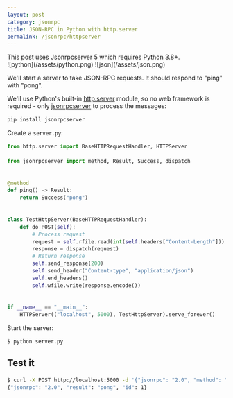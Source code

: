 ```yaml
---
layout: post
category: jsonrpc
title: JSON-RPC in Python with http.server
permalink: /jsonrpc/httpserver
---
```

<div class="warning" markdown="1">
This post uses Jsonrpcserver 5 which requires Python 3.8+.
</div>

<div class="wide-logos" markdown="1">
![python](/assets/python.png)
![json](/assets/json.png)
</div>

We'll start a server to take JSON-RPC requests. It should respond to "ping"
with "pong".

We'll use Python's built-in
[http.server](https://docs.python.org/3/library/http.server.html) module, so no
web framework is required - only
[jsonrpcserver](https://www.jsonrpcserver.com/) to process the
messages:

```sh
pip install jsonrpcserver
```
Create a `server.py`:

```python
from http.server import BaseHTTPRequestHandler, HTTPServer

from jsonrpcserver import method, Result, Success, dispatch


@method
def ping() -> Result:
    return Success("pong")


class TestHttpServer(BaseHTTPRequestHandler):
    def do_POST(self):
        # Process request
        request = self.rfile.read(int(self.headers["Content-Length"])).decode()
        response = dispatch(request)
        # Return response
        self.send_response(200)
        self.send_header("Content-type", "application/json")
        self.end_headers()
        self.wfile.write(response.encode())


if __name__ == "__main__":
    HTTPServer(("localhost", 5000), TestHttpServer).serve_forever()
```

Start the server:

```sh
$ python server.py
```

## Test it

```sh
$ curl -X POST http://localhost:5000 -d '{"jsonrpc": "2.0", "method": "ping", "id": 1}'
{"jsonrpc": "2.0", "result": "pong", "id": 1}
```
